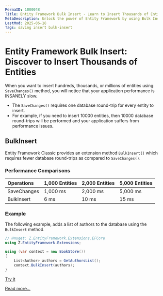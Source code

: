 ```yaml
---
PermaID: 1000048
Title: Entity Framework Bulk Insert - Learn to Insert Thousands of Entities
MetaDescription: Unlock the power of Entity Framework by using Bulk Insert to improve performance dramatically by using bulk operations. Learn what bulk operations are, why you should use it and how easily you can implement it in your project.
LastMod: 2025-06-18
Tags: saving insert bulk-insert
---
```


# Entity Framework Bulk Insert: Discover to Insert Thousands of Entities

When you want to insert hundreds, thousands, or millions of entities using `SaveChanges()` method, you will notice that your application performance is INSANELY slow. 

 - The `SaveChanges()` requires one database round-trip for every entity to insert. 
 - For example, if you need to insert 10000 entities, then 10000 database round-trips will be performed and your application suffers from performance issues.

## BulkInsert

Entity Framework Classic provides an extension method `BulkInsert()` which requires fewer database round-trips as compared to `SaveChanges()`. 

### Performance Comparisons

|Operations	|1,000 Entities	    |2,000 Entities	    |5,000 Entities |
|:----------|:------------------|:------------------|:--------------|
|SaveChanges| 1,000 ms	        |2,000 ms	        |5,000 ms       |
|BulkInsert	|6 ms	            |10 ms	            |15 ms          |

### Example

The following example, adds a list of authors to the database using the `BulkInsert` method.
 
```csharp
// @nuget: Z.EntityFramework.Extensions.EFCore
using Z.EntityFramework.Extensions;

using (var context = new BookStore())
{
    List<Author> authors = GetAuthorsList();
    context.BulkInsert(authors);
}
```

[Try it](https://dotnetfiddle.net/eI2kag)

[Read more...](https://entityframework-classic.net/bulk-insert)